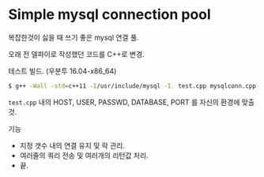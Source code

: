 # Simple mysql connection pool

복잡한것이 싫을 때 쓰기 좋은 mysql 연결 풀. 

오래 전 델파이로 작성했던 코드를 C++로 변경. 


테스트 빌드. (우분투 16.04-x86_64) 
```bash
$ g++ -Wall -std=c++11 -I/usr/include/mysql -I. test.cpp mysqlconn.cpp -L/usr/lib/x86_64-linux-gnu -lmysqlclient -lz
```

`test.cpp` 내의 HOST, USER, PASSWD, DATABASE, PORT 를 자신의 환경에 맞출 것. 


기능
* 지정 갯수 내의 연결 유지 및 락 관리. 
* 여러줄의 쿼리 전송 및 여러개의 리턴값 처리. 
* 끝.

